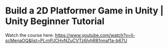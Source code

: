 # Build a 2D Platformer Game in Unity | Unity Beginner Tutorial

Watch the course here: https://www.youtube.com/watch?v=Ii-scMenaOQ&list=PLrnPJCHvNZuCVTz6lvhR81nnaf1a-b67U

